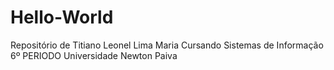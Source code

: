 # Hello-World
Repositório de Titiano Leonel Lima Maria
Cursando Sistemas de Informação 
6º PERIODO
Universidade Newton Paiva
